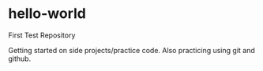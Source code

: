 # hello-world
First Test Repository


Getting started on side projects/practice code.
Also practicing using git and github.
